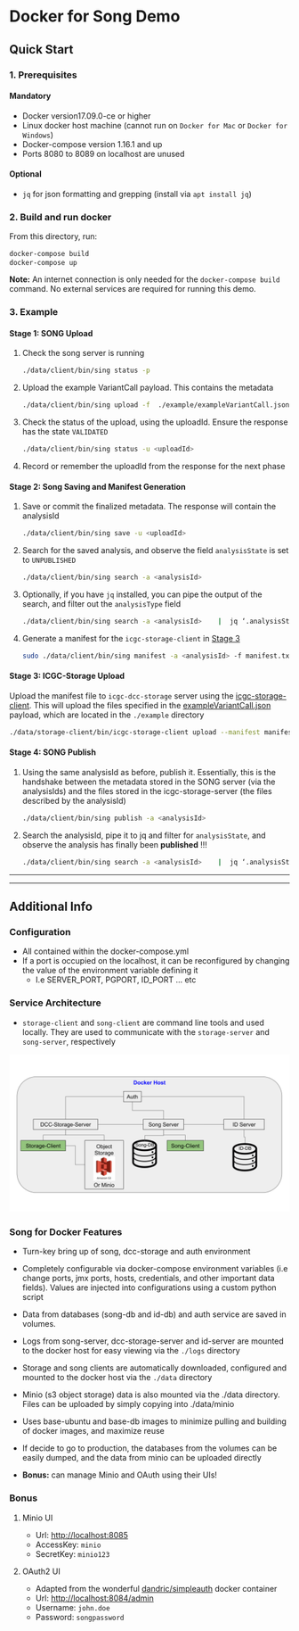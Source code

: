 
# Docker for Song Demo

## Quick Start
### 1. Prerequisites
#### Mandatory
* Docker version17.09.0-ce or higher
* Linux docker host machine (cannot run on `Docker for Mac` or `Docker for Windows`)
* Docker-compose version 1.16.1 and up
* Ports 8080 to 8089 on localhost are unused

#### Optional
* `jq` for json formatting and grepping (install via `apt install jq`)


### 2. Build and run docker
From this directory, run:

```
docker-compose build
docker-compose up
```

**Note:** An internet connection is only needed for the `docker-compose build` command. No external services are required for running this demo.

### 3. Example
#### Stage 1: SONG Upload

1. Check the song server is running
    
    ```bash
    ./data/client/bin/sing status -p
    ```

2. Upload the example VariantCall payload. This contains the metadata

    ```bash
    ./data/client/bin/sing upload -f  ./example/exampleVariantCall.json
    ```

3. Check the status of the upload, using the uploadId. Ensure the response has the state `VALIDATED`
    ```bash
    ./data/client/bin/sing status -u <uploadId>
    ```

4. Record or remember the uploadId from the response for the next phase

#### Stage 2: Song Saving and Manifest Generation
1. Save or commit the finalized metadata. The response will contain the analysisId
    ```bash
    ./data/client/bin/sing save -u <uploadId>
    ```

2. Search for the saved analysis, and observe the field `analysisState` is set to `UNPUBLISHED`
    ```bash
    ./data/client/bin/sing search -a <analysisId>
    ```

3. Optionally, if you have `jq` installed, you can pipe the output of the search, and filter out the `analysisType` field
    ```bash
    ./data/client/bin/sing search -a <analysisId>    |  jq ‘.analysisState’
    ```

4. Generate a manifest for the `icgc-storage-client` in [Stage 3](#stage-3-icgc-storage-upload)
    ```bash
    sudo ./data/client/bin/sing manifest -a <analysisId> -f manifest.txt
    ```

#### Stage 3: ICGC-Storage Upload 
Upload the manifest file to `icgc-dcc-storage` server using the [icgc-storage-client](http://docs.icgc.org/software/binaries/#storage-client). This will upload the files specified in the [exampleVariantCall.json](https://github.com/overture-stack/SONG/blob/develop/docker/example/exampleVariantCall.json) payload, which are located in the `./example` directory
```bash
./data/storage-client/bin/icgc-storage-client upload --manifest manifest.txt
```

#### Stage 4: SONG Publish

1. Using the same analysisId as before, publish it. Essentially, this is the handshake between the metadata stored in the SONG server (via the analysisIds) and the files stored in the icgc-storage-server (the files described by the analysisId)
    ```bash
    ./data/client/bin/sing publish -a <analysisId>
    ```

2. Search the analysisId, pipe it to jq and filter for `analysisState`, and observe the analysis has finally been **published** \!\!\!
    ```bash
    ./data/client/bin/sing search -a <analysisId>    |  jq ‘.analysisState’
    ```


---

---

## Additional Info

### Configuration
* All contained within the docker-compose.yml
* If a port is occupied on the localhost, it can be reconfigured by changing the value of the environment variable defining it
    * I.e SERVER_PORT, PGPORT, ID_PORT ... etc

### Service Architecture
* `storage-client` and `song-client` are command line tools and used locally. They are used to communicate with the `storage-server` and `song-server`, respectively

![image](song-docker-service-architecture.svg)

### Song for Docker Features
* Turn-key bring up of song, dcc-storage and auth environment
  
  
* Completely configurable via docker-compose environment variables (i.e change ports, jmx ports, hosts, credentials, and other important data fields). Values are injected into configurations using a custom python script
  
  
* Data from databases (song-db and id-db) and auth service are saved in volumes.
  
  
* Logs from song-server, dcc-storage-server and id-server are mounted to the docker host for easy viewing via the `./logs` directory
  
  
* Storage and song clients are automatically downloaded, configured and mounted to the docker host via the `./data` directory

* Minio (s3 object storage) data is also mounted via the ./data directory. Files can be uploaded by simply copying into ./data/minio


* Uses base-ubuntu and base-db images to minimize pulling and building of docker images, and maximize reuse


* If decide to go to production, the databases from the volumes can be easily dumped, and the data from minio can be uploaded directly


* **Bonus:** can manage Minio and OAuth using their UIs\!

### Bonus
1. Minio UI
    * Url: [http://localhost:8085](http://localhost:8085)
    * AccessKey: `minio`
    * SecretKey: `minio123`

2. OAuth2 UI
    * Adapted from the wonderful [dandric/simpleauth](https://github.com/andricDu/SimpleAuth) docker container
    * Url: [http://localhost:8084/admin](http://localhost:8084/admin)
    * Username: `john.doe`
    * Password: `songpassword`

